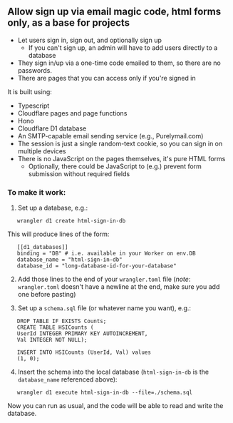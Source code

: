 ## Allow sign up via email magic code, html forms only, as a base for projects

- Let users sign in, sign out, and optionally sign up
    - If you can't sign up, an admin will have to add users directly to a database
- They sign in/up via a one-time code emailed to them, so there are no passwords.
- There are pages that you can access only if you're signed in

It is built using:

- Typescript
- Cloudflare pages and page functions
- Hono
- Cloudflare D1 database
- An SMTP-capable email sending service (e.g., Purelymail.com)
- The session is just a single random-text cookie, so you can sign in on multiple devices
- There is no JavaScript on the pages themselves, it's pure HTML forms
    - Optionally, there could be JavaScript to (e.g.) prevent form submission without required fields

### To make it work:

1. Set up a database, e.g.:

```
   wrangler d1 create html-sign-in-db
```

This will produce lines of the form:

```
   [[d1_databases]]
   binding = "DB" # i.e. available in your Worker on env.DB
   database_name = "html-sign-in-db"
   database_id = "long-database-id-for-your-database"
```

2. Add those lines to the end of your `wrangler.toml` file
   (*note*: `wrangler.toml` doesn't have a newline at the end, make sure you add one before pasting)

3. Set up a `schema.sql` file (or whatever name you want), e.g.:

```
   DROP TABLE IF EXISTS Counts;
   CREATE TABLE HSICounts (
   UserId INTEGER PRIMARY KEY AUTOINCREMENT,
   Val INTEGER NOT NULL);

   INSERT INTO HSICounts (UserId, Val) values
   (1, 0);
```

4. Insert the schema into the local database (`html-sign-in-db` is the `database_name` referenced above):

```
   wrangler d1 execute html-sign-in-db --file=./schema.sql
```

Now you can run as usual, and the code will be able to read and write the database.
